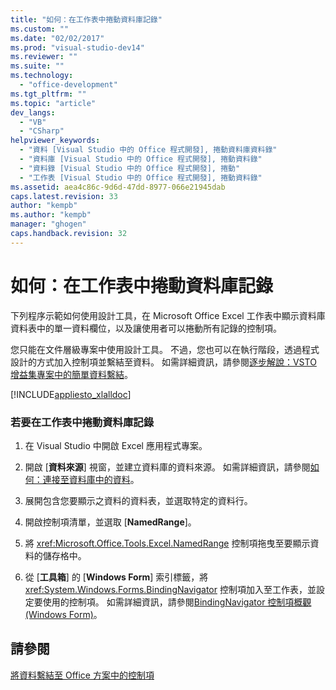 ```yaml
---
title: "如何：在工作表中捲動資料庫記錄"
ms.custom: ""
ms.date: "02/02/2017"
ms.prod: "visual-studio-dev14"
ms.reviewer: ""
ms.suite: ""
ms.technology: 
  - "office-development"
ms.tgt_pltfrm: ""
ms.topic: "article"
dev_langs: 
  - "VB"
  - "CSharp"
helpviewer_keywords: 
  - "資料 [Visual Studio 中的 Office 程式開發], 捲動資料庫資料錄"
  - "資料庫 [Visual Studio 中的 Office 程式開發], 捲動資料錄"
  - "資料錄 [Visual Studio 中的 Office 程式開發], 捲動"
  - "工作表 [Visual Studio 中的 Office 程式開發], 捲動資料錄"
ms.assetid: aea4c86c-9d6d-47dd-8977-066e21945dab
caps.latest.revision: 33
author: "kempb"
ms.author: "kempb"
manager: "ghogen"
caps.handback.revision: 32
---
```

# 如何：在工作表中捲動資料庫記錄
  下列程序示範如何使用設計工具，在 Microsoft Office Excel 工作表中顯示資料庫資料表中的單一資料欄位，以及讓使用者可以捲動所有記錄的控制項。  
  
 您只能在文件層級專案中使用設計工具。  不過，您也可以在執行階段，透過程式設計的方式加入控制項並繫結至資料。  如需詳細資訊，請參閱[逐步解說：VSTO 增益集專案中的簡單資料繫結](../vsto/walkthrough-simple-data-binding-in-vsto-add-in-project.md)。  
  
 [!INCLUDE[appliesto_xlalldoc](../vsto/includes/appliesto-xlalldoc-md.md)]  
  
### 若要在工作表中捲動資料庫記錄  
  
1.  在 Visual Studio 中開啟 Excel 應用程式專案。  
  
2.  開啟 \[**資料來源**\] 視窗，並建立資料庫的資料來源。  如需詳細資訊，請參閱[如何：連接至資料庫中的資料](~/data-tools/how-to-connect-to-data-in-a-database.md)。  
  
3.  展開包含您要顯示之資料的資料表，並選取特定的資料行。  
  
4.  開啟控制項清單，並選取 \[**NamedRange**\]。  
  
5.  將 <xref:Microsoft.Office.Tools.Excel.NamedRange> 控制項拖曳至要顯示資料的儲存格中。  
  
6.  從 \[**工具箱**\] 的 \[**Windows Form**\] 索引標籤，將 <xref:System.Windows.Forms.BindingNavigator> 控制項加入至工作表，並設定要使用的控制項。  如需詳細資訊，請參閱[BindingNavigator 控制項概觀 &#40;Windows Form&#41;](http://msdn.microsoft.com/library/4423eede-f8d1-4d02-822f-5bf8432680d0)。  
  
## 請參閱  
 [將資料繫結至 Office 方案中的控制項](../vsto/binding-data-to-controls-in-office-solutions.md)  
  
  